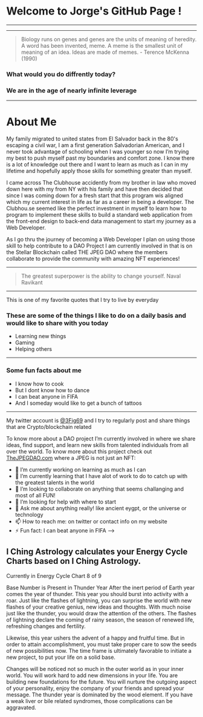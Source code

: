 # Welcome to Jorge's GitHub Page ! 

---

---

>Biology runs on genes and genes are the units of meaning of heredity. A word has been invented, meme. A meme is the smallest unit of meaning of an idea. Ideas are made of memes. - Terence McKenna (1990)


### What would you do diffrently today?
### We are in the age of nearly infinite leverage

---

# **About Me**

My family migrated to united states from El Salvador back in the 80's escaping a civil war, I am a first generation Salvadorian American, and I never took advantage of schooling when I was younger so now I’m trying my best to push myself past my boundaries and comfort zone. I know there is a lot of knowledge out there and I want to learn as much as I can in my lifetime and hopefully apply those skills for something greater than myself.


I came across The Clubhouse accidently from my brother in law who moved down here with my from NY with his family and have then decided that since I was coming down for a fresh start that this program wis aligned which my current interest in life as far as a career in being a developer. The Clubhou.se seemed like the perfect investment in myself to learn how to program to implement these skills to build a standard web application from the front-end design to back-end data management to start my journey as a Web Developer.


As I go thru the journey of becoming a Web Developer I plan on using those skill to help contribute to a DAO Project I am currently involved in that is on the Stellar Blockchain called THE JPEG DAO where the members collaborate to provide the community with amazing NFT experiences!

---


>  The greatest superpower is the ability to change yourself. Naval Ravikant


---

This is one of my favorite quotes that I try to live by everyday



### These are some of the things I like to do on a daily basis and would like to share with you today

* Learning new things
* Gaming
* Helping others
***



### Some fun facts about me

- I know how to cook
- But I dont know how to dance
- I can beat anyone in FIFA
- And I someday would like to get a bunch of tattoos

---


My twitter account is [@3Fig69](https://twitter.com/3Fig69) and I try to regularly post and share things that are Crypto/blockchain related 

To know more about a DAO project I’m currently involved in where we share ideas, find support, and learn new skills from talented individuals from all over the world. To know more about this project check out [TheJPEGDAO.com](https://www.thejpegdao.com) where a JPEG is not just an NFT:

- 🔭 I’m currently working on learning as much as I can 
- 🌱 I’m currently learning that I have alot of work to do to catch up with the greatest talents in the world
- 👯 I’m looking to collaborate on anything that seems challanging and most of all FUN!
- 🤔 I’m looking for help with where to start 
- 💬 Ask me about anything really! like ancient eygpt, or the universe or technology
- 📫 How to reach me: on twitter or contact info on my website
- ⚡ Fun fact: I can beat anyone in FIFA
-->

## I Ching Astrology calculates your Energy Cycle Charts based on I Ching Astrology.
Currently in Energy Cycle Chart 8 of 9

Base Number is Present in Thunder Year
After the inert period of Earth year comes the year of thunder. This year you should burst into activity with a roar. Just like the flashes of lightning, you can surprise the world with new flashes of your creative genius, new ideas and thoughts. With much noise just like the thunder, you would draw the attention of the others. The flashes of lightning declare the coming of rainy season, the season of renewed life, refreshing changes and fertility.

Likewise, this year ushers the advent of a happy and fruitful time. But in order to attain accomplishment, you must take proper care to sow the seeds of new possibilities now. The time frame is ultimately favorable to initiate a new project, to put your life on a solid base.

Changes will be noticed not so much in the outer world as in your inner world. You will work hard to add new dimensions in your life. You are building new foundations for the future. You will nurture the outgoing aspect of your personality, enjoy the company of your friends and spread your message. The thunder year is dominated by the wood element. If you have a weak liver or bile related syndromes, those complications can be aggravated.

